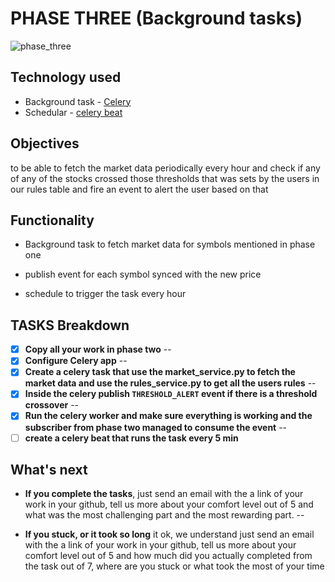 # PHASE THREE (Background tasks)

![phase_three](../imgs/phase-three.jpg)

## Technology used

* Background task - [Celery](https://docs.celeryq.dev/en/stable/getting-started/first-steps-with-celery.html)
* Schedular - [celery beat](https://docs.celeryq.dev/en/stable/userguide/periodic-tasks.html)

## Objectives

to be able to fetch the market data periodically every hour and check if any of any of the stocks crossed those thresholds that was sets by the users in our rules table and fire an event to alert the user based on that

## Functionality

* Background task to fetch market data for symbols mentioned in phase one

* publish event for each symbol synced with the new price

* schedule to trigger the task every hour

## TASKS Breakdown

- [x] **Copy all your work in phase two**
--
- [x] **Configure Celery app**
--
- [x] **Create a celery task that use the market_service.py to fetch the market data and use the rules_service.py to get all the users rules**
--
- [x] **Inside the celery publish `THRESHOLD_ALERT` event if there is a threshold crossover**
--
- [x] **Run the celery worker and make sure everything is working and the subscriber from phase two managed to consume the event**
--
- [ ] **create a celery beat that runs the task every 5 min**

## What's next

* **If you complete the tasks**, just send an email with the a link of your work in your github, tell us more about your comfort level out of 5 and what was the most challenging part and the most rewarding part.
--

* **If you stuck, or it took so long** it ok, we understand just send an email with the a link of your work in your github, tell us more about your comfort level out of 5 and how much did you actually completed from the task out of 7, where are you stuck or what took the most of your time
